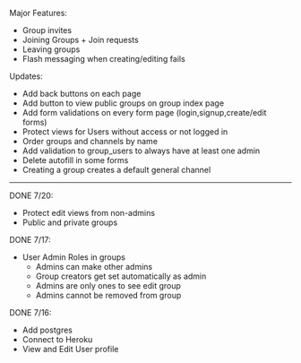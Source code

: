 Major Features:
- Group invites
- Joining Groups + Join requests
- Leaving groups
- Flash messaging when creating/editing fails

Updates:
- Add back buttons on each page
- Add button to view public groups on group index page
- Add form validations on every form page (login,signup,create/edit forms)
- Protect views for Users without access or not logged in
- Order groups and channels by name
- Add validation to group_users to always have at least one admin
- Delete autofill in some forms
- Creating a group creates a default general channel

------------------------------
DONE 7/20:
- Protect edit views from non-admins
- Public and private groups


DONE 7/17:
- User Admin Roles in groups
    - Admins can make other admins
    - Group creators get set automatically as admin
    - Admins are only ones to see edit group
    - Admins cannot be removed from group


DONE 7/16:
- Add postgres
- Connect to Heroku
- View and Edit User profile

